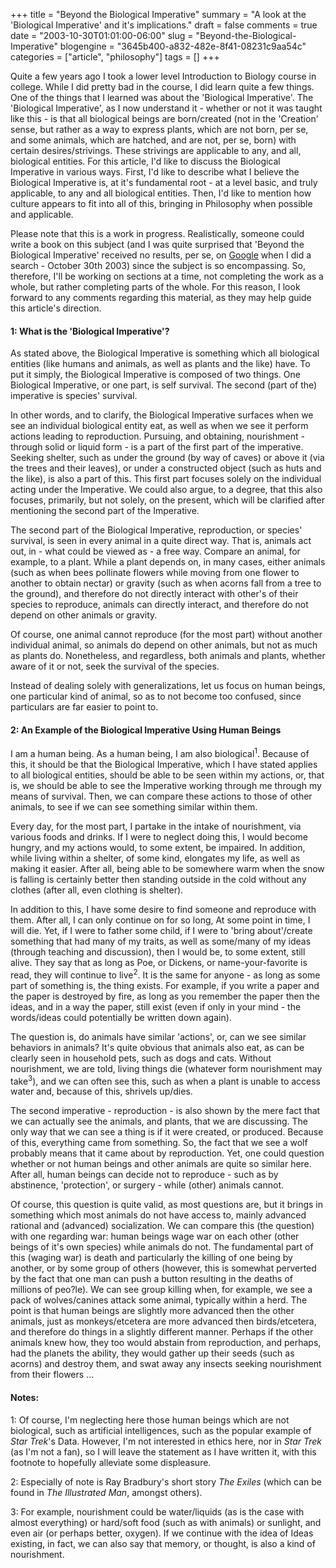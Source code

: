 +++
title = "Beyond the Biological Imperative"
summary = "A look at the 'Biological Imperative' and it's implications."
draft = false
comments = true
date = "2003-10-30T01:01:00-06:00"
slug = "Beyond-the-Biological-Imperative"
blogengine = "3645b400-a832-482e-8f41-08231c9aa54c"
categories = ["article", "philosophy"]
tags = []
+++

<p>
Quite a few years ago I took a lower level Introduction to Biology course in college. While I did pretty bad in the course, I did learn quite a few things. One of the things that I learned was about the &#39;Biological Imperative&#39;. The &#39;Biological Imperative&#39;, as I now understand it - whether or not it was taught like this - is that all biological beings are born/created (not in the &#39;Creation&#39; sense, but rather as a way to express plants, which are not born, per se, and some animals, which are hatched, and are not, per se, born) with certain desires/strivings. These strivings are applicable to any, and all, biological entities. For this article, I&#39;d like to discuss the Biological Imperative in various ways. First, I&#39;d like to describe what I believe the Biological Imperative is, at it&#39;s fundamental root - at a level basic, and truly applicable, to any and all biological entities. Then, I&#39;d like to mention how culture appears to fit into all of this, bringing in Philosophy when possible and applicable.
</p>
<!--more-->
<p>
Please note that this is a work in progress. Realistically, someone could write a book on this subject (and I was quite surprised that &#39;Beyond the Biological Imperative&#39; received no results, per se, on <a href="http://www.google.com/" onclick="window.open(this.href);return false;"> Google</a> when I did a search - October 30th 2003) since the subject is so encompassing. So, therefore, I&#39;ll be working on sections at a time, not completing the work as a whole, but rather completing parts of the whole. For this reason, I look forward to any comments regarding this material, as they may help guide this article&#39;s direction.
</p>
<!--adsense-->
<h4>1: What is the &#39;Biological Imperative&#39;?</h4>
<p>
As stated above, the Biological Imperative is something which all biological entities (like humans and animals, as well as plants and the like) have. To put it simply, the Biological Imperative is composed of two things. One Biological Imperative, or one part, is self survival. The second (part of the) imperative is species&#39; survival.
</p>
<p>
In other words, and to clarify, the Biological Imperative surfaces when we see an individual biological entity eat, as well as when we see it perform actions leading to reproduction. Pursuing, and obtaining, nourishment - through solid or liquid form - is a part of the first part of the imperative. Seeking shelter, such as under the ground (by way of caves) or above it (via the trees and their leaves), or under a constructed object (such as huts and the like), is also a part of this. This first part focuses solely on the individual acting under the Imperative. We could also argue, to a degree, that this also focuses, primarily, but not solely, on the present, which will be clarified after mentioning the second part of the Imperative.
</p>
<p>
The second part of the Biological Imperative, reproduction, or species&#39; survival, is seen in every animal in a quite direct way. That is, animals act out, in - what could be viewed as - a free way. Compare an animal, for example, to a plant. While a plant depends on, in many cases, either animals (such as when bees pollinate flowers while moving from one flower to another to obtain nectar) or gravity (such as when acorns fall from a tree to the ground), and therefore do not directly interact with other&#39;s of their species to reproduce, animals can directly interact, and therefore do not depend on other animals or gravity.
</p>
<p>
Of course, one animal cannot reproduce (for the most part) without another individual animal, so animals do depend on other animals, but not as much as plants do. Nonetheless, and regardless, both animals and plants, whether aware of it or not, seek the survival of the species.
</p>
<p>
Instead of dealing solely with generalizations, let us focus on human beings, one particular kind of animal, so as to not become too confused, since particulars are far easier to point to.
</p>
<h4>2: An Example of the Biological Imperative Using Human Beings</h4>
<p>
I am a human being. As a human being, I am also biological<sup>1</sup>. Because of this, it should be that the Biological Imperative, which I have stated applies to all biological entities, should be able to be seen within my actions, or, that is, we should be able to see the Imperative working through me through my means of survival. Then, we can compare these actions to those of other animals, to see if we can see something similar within them.
</p>
<p>
Every day, for the most part, I partake in the intake of nourishment, via various foods and drinks. If I were to neglect doing this, I would become hungry, and my actions would, to some extent, be impaired. In addition, while living within a shelter, of some kind, elongates my life, as well as making it easier. After all, being able to be somewhere warm when the snow is falling is certainly better then standing outside in the cold without any clothes (after all, even clothing is shelter).
</p>
<p>
In addition to this, I have some desire to find someone and reproduce with them. After all, I can only continue on for so long, At some point in time, I will die. Yet, if I were to father some child, if I were to &#39;bring about&#39;/create something that had many of my traits, as well as some/many of my ideas (through teaching and discussion), then I would be, to some extent, still alive. They say that as long as Poe, or Dickens, or name-your-favorite is read, they will continue to live<sup>2</sup>. It is the same for anyone - as long as some part of something is, the thing exists. For example, if you write a paper and the paper is destroyed by fire, as long as you remember the paper then the ideas, and in a way the paper, still exist (even if only in your mind - the words/ideas could potentially be written down again).
</p>
<p>
The question is, do animals have similar &#39;actions&#39;, or, can we see similar behaviors in animals? It&#39;s quite obvious that animals also eat, as can be clearly seen in household pets, such as dogs and cats. Without nourishment, we are told, living things die (whatever form nourishment may take<sup>3</sup>), and we can often see this, such as when a plant is unable to access water and, because of this, shrivels up/dies.
</p>
<p>
The second imperative - reproduction - is also shown by the mere fact that we can actually see the animals, and plants, that we are discussing. The only way that we can see a thing is if it were created, or produced. Because of this, everything came from something. So, the fact that we see a wolf probably means that it came about by reproduction. Yet, one could question whether or not human beings and other animals are quite so similar here. After all, human beings can decide not to reproduce - such as by abstinence, &#39;protection&#39;, or surgery - while (other) animals cannot.
</p>
<p>
Of course, this question is quite valid, as most questions are, but it brings in something which most animals do not have access to, mainly advanced rational and (advanced) socialization. We can compare this (the question) with one regarding war: human beings wage war on each other (other beings of it&#39;s own species) while animals do not. The fundamental part of this (waging war) is death and particularly the killing of one being by another, or by some group of others (however, this is somewhat perverted by the fact that one man can push a button resulting in the deaths of millions of peo?le). We can see group killing when, for example, we see a pack of wolves/canines attack some animal, typically within a herd. The point is that human beings are slightly more advanced then the other animals, just as monkeys/etcetera are more advanced then birds/etcetera, and therefore do things in a slightly different manner. Perhaps if the other animals knew how, they too would abstain from reproduction, and perhaps, had the planets the ability, they would gather up their seeds (such as acorns) and destroy them, and swat away any insects seeking nourishment from their flowers ...
</p>
<h4>Notes:</h4>
<p>
<a name="Note1" title="Note1"></a>1: Of course, I&#39;m neglecting here those human beings which are not biological, such as artificial intelligences, such as the popular example of <em>Star Trek</em>&#39;s Data. However, I&#39;m not interested in ethics here, nor in <em>Star Trek</em> (as I&#39;m not a fan), so I will leave the statement as I have written it, with this footnote to hopefully alleviate some displeasure.
</p>
<p>
<a name="Note2" title="Note2"></a>2: Especially of note is Ray Bradbury&#39;s short story <em>The Exiles</em> (which can be found in <em>The Illustrated Man</em>, amongst others).
</p>
<p>
<a name="Note3" title="Note3"></a>3: For example, nourishment could be water/liquids (as is the case with almost everything) or hard/soft food (such as with animals) or sunlight, and even air (or perhaps better, oxygen). If we continue with the idea of Ideas existing, in fact, we can also say that memory, or thought, is also a kind of nourishment.
</p>


